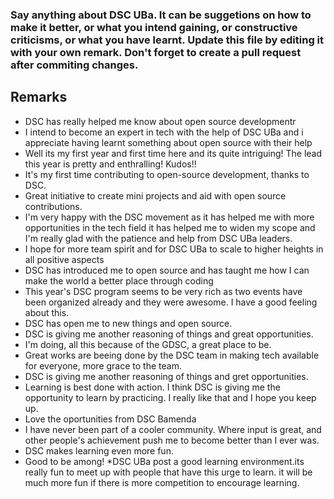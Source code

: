 ### Say anything about DSC UBa. It can be suggetions on how to make it better, or what you intend gaining, or constructive criticisms, or what you have learnt. Update this file by editing it with your own remark. Don't forget to create a pull request after commiting changes.


## Remarks

* DSC has really helped me know about open source developmentr
* I intend to become an expert in tech with the help of DSC UBa and i appreciate having learnt something about open source with their help
* Well its my first year and first time here and its quite intriguing! The lead this year is pretty and enthralling! Kudos!!
* It's my first time contributing to open-source development, thanks to DSC. 
* Great initiative to create mini projects and aid with open source contributions.
* I'm very happy with the DSC movement as it has helped me with more opportunities in the tech field it has helped me to widen my scope and I'm really glad with the patience and help from DSC UBa leaders.
* I hope for more team spirit and for DSC UBa to scale to higher heights in all positive aspects 
* DSC has introduced me to open source and has taught me how I can make the world a better place through coding
* This year's DSC program seems to be very rich as two events have been organized already and they were awesome. I have a good feeling about this.
* DSC has open me to new things and open source. 
* DSC is giving me another reasoning of things and great opportunities. 
* I'm doing, all this because of the GDSC, a great place to be. 
* Great works are beeing done by the DSC team in making tech available for everyone, more grace to the team. 
* DSC is giving me another reasoning of things and gret opportunities. 
* Learning is best done with action. I think DSC is giving me the opportunity to learn by practicing. I really like that and I hope you keep up. 
* Love the oportunities from DSC Bamenda 
* I have never been part of a cooler community. Where input is great, and other people's achievement push me to become
better than I ever was.  
* DSC makes learning even more fun. 
* Good to be among! 
*DSC UBa post a good learning environment.its really fun to meet up with people that have this urge to learn.
it will be much more fun if there is more competition to encourage learning.

